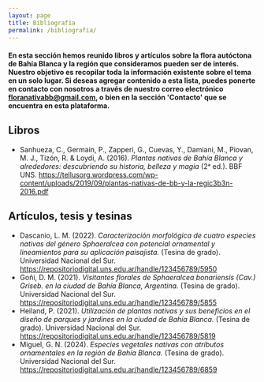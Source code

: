 ```yaml
---
layout: page
title: Bibliografía
permalink: /bibliografia/
---
```


#### En esta sección hemos reunido libros y artículos sobre la flora autóctona de Bahía Blanca y la región que consideramos pueden ser de interés. Nuestro objetivo es recopilar toda la información existente sobre el tema en un solo lugar. Si deseas agregar contenido a esta lista, puedes ponerte en contacto con nosotros a través de nuestro correo electrónico floranativabb@gmail.com, o bien en la sección 'Contacto' que se encuentra en esta plataforma.

## Libros

- Sanhueza, C., Germain, P., Zapperi, G., Cuevas, Y., Damiani, M., Piovan, M. J., Tizón, R. & Loydi, A. (2016). *Plantas nativas de Bahía Blanca y alrededores: descubriendo su historia, belleza y magia* (2ᵃ ed.). BBF UNS. https://tellusorg.wordpress.com/wp-content/uploads/2019/09/plantas-nativas-de-bb-y-la-regic3b3n-2016.pdf

## Artículos, tesis y tesinas

- Dascanio, L. M. (2022). *Caracterización morfológica de cuatro especies nativas del género Sphaeralcea con potencial ornamental y lineamientos para su aplicación paisajista.* (Tesina de grado). Universidad Nacional del Sur. https://repositoriodigital.uns.edu.ar/handle/123456789/5950
- Goñi, D. M. (2021). *Visitantes florales de Sphaeralcea bonariensis (Cav.) Griseb. en la ciudad de Bahía Blanca, Argentina.* (Tesina de grado). Universidad Nacional del Sur. https://repositoriodigital.uns.edu.ar/handle/123456789/5855
- Heiland, P. (2021). *Utilización de plantas nativas y sus beneficios en el diseño de parques y jardines en la ciudad de Bahía Blanca.* (Tesina de grado). Universidad Nacional del Sur. https://repositoriodigital.uns.edu.ar/handle/123456789/5819
- Miguel, G. N. (2024). *Especies vegetales nativas con atributos ornamentales en la región de Bahía Blanca.* (Tesina de grado). Universidad Nacional del Sur. https://repositoriodigital.uns.edu.ar/handle/123456789/6859
